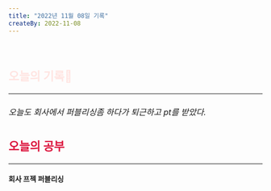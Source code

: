 ```yaml
---
title: "2022년 11월 08일 기록"
createBy: 2022-11-08
---
```



<br>

<h2 style="font-size:23px; color:#ffe4e1">오늘의 기록🚀</h2>

--- 
<h6 style="font-size:16.3px;">
오늘도 회사에서 퍼블리싱좀 하다가 퇴근하고 pt를 받았다.
<h2 style="font-size:23px; color:#dc143c">오늘의 공부</h2>

--- 

#### 회사 프젝 퍼블리싱




<Comment />